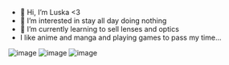 - 👋 Hi, I’m Luska <3
- 👀 I’m interested in stay all day doing nothing
- 🌱 I’m currently learning to sell lenses and optics
- I like anime and manga and playing games to pass my time...

<!---
Luska4048/Luska4048 is a ✨ special ✨ repository because its `README.md` (this file) appears on your GitHub profile.
You can click the Preview link to take a look at your changes.
--->
![image](https://user-images.githubusercontent.com/110537081/192566779-1de26f69-bd79-42b9-b1f9-4c8d947441c8.png)
![image](https://user-images.githubusercontent.com/110537081/192567233-607d3538-6c9e-4da6-ad7e-007829e86bd5.png)
![image](https://user-images.githubusercontent.com/110537081/192568175-32aab616-b2fc-4210-8f12-281841704985.png)
